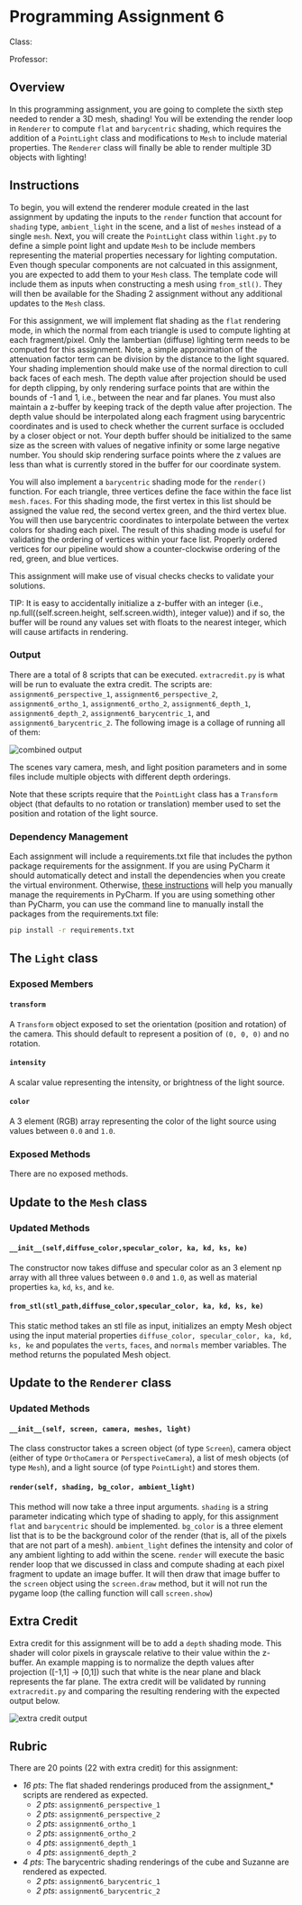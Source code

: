 # Programming Assignment 6

Class: 

Professor:

## Overview

In this programming assignment, you are going to complete the sixth step needed to render a 3D mesh, shading! You will be extending the render loop in `Renderer` to compute `flat` and `barycentric` shading, which requires the addition of a `PointLight` class and modifications to `Mesh` to include material properties. The `Renderer` class will finally be able to render multiple 3D objects with lighting!

## Instructions
To begin, you will extend the renderer module created in the last assignment by updating the inputs to the `render` function that account for `shading` type, `ambient_light` in the scene, and a list of `meshes` instead of a single `mesh`. Next, you will create the `PointLight` class within `light.py` to define a simple point light and update `Mesh` to be include members representing the material properties necessary for lighting computation. Even though specular components are not calcuated in this assignment, you are expected to add them to your `Mesh` class. The template code will include them as inputs when constructing a mesh using `from_stl()`. They will then be available for the Shading 2 assignment without any additional updates to the `Mesh` class. 

For this assignment, we will implement flat shading as the `flat` rendering mode, in which the normal from each triangle is used to compute lighting at each fragment/pixel. Only the lambertian (diffuse) lighting term needs to be computed for this assignment. Note, a simple approximation of the attenuation factor term can be division by the distance to the light squared. Your shading implemention should make use of the normal direction to cull back faces of each mesh. The depth value after projection should be used for depth clipping, by only rendering surface points that are within the bounds of -1 and 1, i.e., between the near and far planes. You must also maintain a z-buffer by keeping track of the depth value after projection. The depth value should be interpolated along each fragment using barycentric coordinates and is used to check whether the current surface is occluded by a closer object or not. Your depth buffer should be initialized to the same size as the screen with values of negative infinity or some large negative number. You should skip rendering surface points where the z values are less than what is currently stored in the buffer for our coordinate system. 

You will also implement a `barycentric` shading mode for the `render()` function. For each triangle, three vertices define the face within the face list `mesh.faces`. For this shading mode, the first vertex in this list should be assigned the value red, the second vertex green, and the third vertex blue. You will then use barycentric coordinates to interpolate between the vertex colors for shading each pixel. The result of this shading mode is useful for validating the ordering of vertices within your face list. Properly ordered vertices for our pipeline would show a counter-clockwise ordering of the red, green, and blue vertices. 

This assignment will make use of visual checks checks to validate your solutions.

TIP: It is easy to accidentally initialize a z-buffer with an integer (i.e., np.full((self.screen.height, self.screen.width), integer value)) and if so, the buffer will be round any values set with floats to the nearest integer, which will cause artifacts in rendering. 



### Output

There are a total of 8 scripts that can be executed. `extracredit.py` is what will be run to evaluate the extra credit. The scripts are: `assignment6_perspective_1`, `assignment6_perspective_2`, `assignment6_ortho_1`, `assignment6_ortho_2`, `assignment6_depth_1`, `assignment6_depth_2`, `assignment6_barycentric_1`, and `assignment6_barycentric_2`. The following image is a collage of running all of them:

![combined output](combined_output.png)

The scenes vary camera, mesh, and light position parameters and in some files include multiple objects with different depth orderings.

Note that these scripts require that the `PointLight` class has a `Transform` object (that defaults to no 
rotation or translation) member used to set the position and rotation of the light source.

### Dependency Management
Each assignment will include a requirements.txt file that includes the python package requirements for the assignment. If you are using PyCharm it should automatically detect and install the dependencies when you create the virtual environment. Otherwise, [these instructions](https://www.jetbrains.com/help/pycharm/managing-dependencies.html#configure-requirements) will help you manually manage the requirements in PyCharm. If you are using something other than PyCharm, you can use the command line to manually install the packages from the requirements.txt file:

```bash
pip install -r requirements.txt
```

## The `Light` class

### Exposed Members

#### `transform`
A `Transform` object exposed to set the orientation (position and rotation) of the camera. This should default to represent a position of `(0, 0, 0)` and no rotation.

#### `intensity`
A scalar value representing the intensity, or brightness of the light source.

#### `color`
A 3 element (RGB) array representing the color of the light source using values between `0.0` and `1.0`.

### Exposed Methods
There are no exposed methods.

## Update to the `Mesh` class

### Updated Methods

#### `__init__(self,diffuse_color,specular_color, ka, kd, ks, ke)`
The constructor now takes diffuse and specular color as an 3 element np array with all three values between `0.0` and `1.0`, as well as material properties `ka`, `kd`, `ks`, and `ke`.

#### `from_stl(stl_path,diffuse_color,specular_color, ka, kd, ks, ke)`
This static method takes an stl file as input, initializes an empty Mesh object using the input material properties `diffuse_color, specular_color, ka, kd, ks, ke` and populates the `verts`, `faces`, and `normals` member variables. The method returns the populated Mesh object.

## Update to the `Renderer` class

### Updated Methods

#### `__init__(self, screen, camera, meshes, light)`
The class constructor takes a screen object (of type `Screen`), camera object (either of type `OrthoCamera` or `PerspectiveCamera`), a list of mesh objects (of type `Mesh`), and a light source (of type `PointLight`) and stores them.

#### `render(self, shading, bg_color, ambient_light)`
This method will now take a three input arguments. `shading` is a string parameter indicating which type of shading to apply, for this assignment `flat` and `barycentric` should be implemented. `bg_color` is a three element list that is to be the background color of the render (that is, all of the pixels that are not part of a mesh). `ambient_light` defines the intensity and color of any ambient lighting to add within the scene. `render` will execute the basic render loop that we discussed in class and compute shading at each pixel fragment to update an image buffer. It will then draw that image buffer to  the `screen` object using the `screen.draw` method, but it will not run the pygame loop (the calling function will call `screen.show`)

## Extra Credit
Extra credit for this assignment will be to add a `depth` shading mode. This shader will color pixels in grayscale relative to their value within the z-buffer. An example mapping is to normalize the depth values after projection ([-1,1] -> [0,1]) such that white is the near plane and black represents the far plane. The extra credit will be validated by running `extracredit.py` and comparing the resulting rendering with the expected output below.


![extra credit output](extracredit_output.png)



## Rubric
There are 20 points (22 with extra credit) for this assignment:
- *16 pts*: The flat shaded renderings produced from the assignment_* scripts are rendered as expected.
  - *2 pts*: `assignment6_perspective_1`
  - *2 pts*: `assignment6_perspective_2`
  - *2 pts*: `assignment6_ortho_1`
  - *2 pts*: `assignment6_ortho_2`
  - *4 pts*: `assignment6_depth_1`
  - *4 pts*: `assignment6_depth_2`
- *4 pts*:  The barycentric shading renderings of the cube and Suzanne are rendered as expected.
  - *2 pts*: `assignment6_barycentric_1`
  - *2 pts*: `assignment6_barycentric_2`

